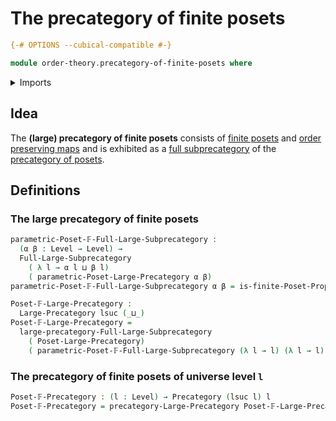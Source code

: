 # The precategory of finite posets

```agda
{-# OPTIONS --cubical-compatible #-}

module order-theory.precategory-of-finite-posets where
```

<details><summary>Imports</summary>

```agda
open import category-theory.full-large-subprecategories
open import category-theory.large-precategories
open import category-theory.precategories

open import foundation.universe-levels

open import order-theory.finite-posets
open import order-theory.precategory-of-posets
```

</details>

## Idea

The **(large) precategory of finite posets** consists of
[finite posets](order-theory.finite-posets.md) and
[order preserving maps](order-theory.order-preserving-maps-posets.md) and is
exhibited as a
[full subprecategory](category-theory.full-large-subprecategories.md) of the
[precategory of posets](order-theory.precategory-of-posets.md).

## Definitions

### The large precategory of finite posets

```agda
parametric-Poset-𝔽-Full-Large-Subprecategory :
  (α β : Level → Level) →
  Full-Large-Subprecategory
    ( λ l → α l ⊔ β l)
    ( parametric-Poset-Large-Precategory α β)
parametric-Poset-𝔽-Full-Large-Subprecategory α β = is-finite-Poset-Prop

Poset-𝔽-Large-Precategory :
  Large-Precategory lsuc (_⊔_)
Poset-𝔽-Large-Precategory =
  large-precategory-Full-Large-Subprecategory
    ( Poset-Large-Precategory)
    ( parametric-Poset-𝔽-Full-Large-Subprecategory (λ l → l) (λ l → l))
```

### The precategory of finite posets of universe level `l`

```agda
Poset-𝔽-Precategory : (l : Level) → Precategory (lsuc l) l
Poset-𝔽-Precategory = precategory-Large-Precategory Poset-𝔽-Large-Precategory
```
